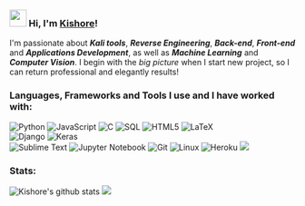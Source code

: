 ### <img src="https://media.giphy.com/media/hvRJCLFzcasrR4ia7z/giphy.gif" width="30px"> Hi, I'm [Kishore](http://shadowprince.me/me)!
I'm passionate about ***Kali tools***, ***Reverse Engineering***, ***Back-end***, ***Front-end*** and ***Applications Development***, as well as ***Machine Learning*** and ***Computer Vision***.
I begin with the *big picture* when I start new project, so I can return professional and elegantly results!

### Languages, Frameworks and Tools I use and I have worked with:
![Python](https://img.shields.io/badge/-Python-555555?style=flat&logo=python)
![JavaScript](https://img.shields.io/badge/-JavaScript-555555?style=flat&logo=javascript)
![C](https://img.shields.io/badge/-C-555555?style=flat&logo=c)
![SQL](https://img.shields.io/badge/-SQL-555555?style=flat&logo=mysql)
![HTML5](https://img.shields.io/badge/-HTML5-555555?style=flat&logo=html5)
![LaTeX](https://img.shields.io/badge/-LaTeX-555555?style=flat&logo=latex)
<br>
![Django](https://img.shields.io/badge/-Django-333333?style=flat&logo=django)
![Keras](https://img.shields.io/badge/-Keras-333333?style=flat-square&logo=keras)
<br>
![Sublime Text](https://img.shields.io/badge/-Sublime-111111?style=flat&logo=sublime-text)
![Jupyter Notebook](https://img.shields.io/badge/-Jupyter-111111?style=flat-square&logo=jupyter)
![Git](https://img.shields.io/badge/-Git-111111?style=flat&logo=git&logoColor=F05032)
![Linux](https://img.shields.io/badge/-Linux-111111?style=flat&logo=linux&logoColor=FCC624)
![Heroku](https://img.shields.io/badge/-Heroku-111111?style=flat-square&logo=heroku) 
<img src="https://img.shields.io/badge/-Raspberry%20Pi-C51A4A?style=for-the-badge&logo=Raspberry-Pi"/>
### Stats:
![Kishore's github stats](https://github-readme-stats.vercel.app/api?username=shadow-prince&show_icons=true)
![](https://komarev.com/ghpvc/?username=shadow-prince)
